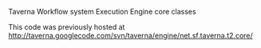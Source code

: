 Taverna Workflow system Execution Engine core classes

This code was previously hosted at http://taverna.googlecode.com/svn/taverna/engine/net.sf.taverna.t2.core/
